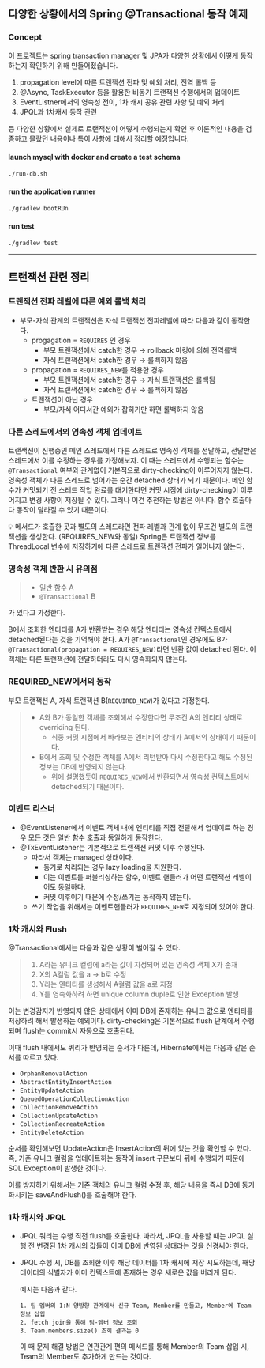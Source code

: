 ## 다양한 상황에서의 Spring @Transactional 동작 예제

### Concept
이 프로젝트는 spring transaction manager 및 JPA가 다양한 상황에서 어떻게 동작하는지 확인하기 위해 만들어졌습니다.
1. propagation level에 따른 트랜잭션 전파 및 예외 처리, 전역 롤백 등
2. @Async, TaskExecutor 등을 활용한 비동기 트랜잭션 수행에서의 업데이트
3. EventListner에서의 영속성 전이, 1차 캐시 공유 관련 사항 및 예외 처리
4. JPQL과 1차캐시 동작 관련

등 다양한 상황에서 실제로 트랜잭션이 어떻게 수행되는지 확인 후 이론적인 내용을 검증하고
몰랐던 내용이나 특이 사항에 대해서 정리할 예정입니다.

#### launch mysql with docker and create a test schema
```bash
./run-db.sh
```

#### run the application runner
```bash
./gradlew bootRUn
```

#### run test
```bash
./gradlew test
```

---

## 트랜잭션 관련 정리

### 트랜잭션 전파 레벨에 따른 예외 롤백 처리

- 부모-자식 관계의 트랜잭션은 자식 트랜잭션 전파레벨에 따라 다음과 같이 동작한다.
    - progagation = `REQUIRES` 인 경우
        - 부모 트랜잭션에서 catch한 경우 → rollback 마킹에 의해 전역롤백
        - 자식 트랜잭션에서 catch한 경우 → 롤백하지 않음
    - propagation = `REQUIRES_NEW`를 적용한 경우
        - 부모 트랜잭션에서 catch한 경우 → 자식 트랜잭션은 롤백됨
        - 자식 트랜잭션에서 catch한 경우 → 롤백하지 않음
    - 트랜잭션이 아닌 경우
        - 부모/자식 어디서간 예외가 잡히기만 하면 롤백하지 않음

### 다른 스레드에서의 영속성 객체 업데이트

트랜잭션이 진행중인 메인 스레드에서 다른 스레드로 영속성 객체를 전달하고, 전달받은 스레드에서 이를 수정하는 경우를 가정해보자. 이 때는 스레드에서 수행되는 함수는 `@Transactional` 여부와 관계없이 기본적으로 dirty-checking이 이루어지지 않는다. 영속성 객체가 다른 스레드로 넘어가는 순간 detached 상태가 되기 때문이다. 메인 함수가 커밋되기 전 스레드 작업 완료를 대기한다면 커밋 시점에 dirty-checking이 이루어지고 변경 사항이 저장될 수 있다. 그러나 이건 추천하는 방법은 아니다. 함수 호출마다 동작이 달라질 수 있기 때문이다.

<aside>
💡 메서드가 호출한 곳과 별도의 스레드라면 전파 레벨과 관계 없이 무조건 별도의 트랜잭션을 생성한다. (REQUIRES_NEW와 동일) Spring은 트랜잭션 정보를 ThreadLocal 변수에 저장하기에 다른 스레드로 트랜잭션 전파가 일어나지 않는다.

</aside>

### 영속성 객체 반환 시 유의점

> - 일반 함수 A
> - `@Transactional` B

가 있다고 가정한다.

B에서 조회한 엔티티를 A가 반환받는 경우 해당 엔티티는 영속성 컨텍스트에서 detached된다는 것을 기억해야 한다. A가 `@Transactional`인 경우에도 B가 `@Transactional(propagation = REQUIRES_NEW)`라면 반환 값이 detached 된다. 이 객체는 다른 트랜잭션에 전달하더라도 다시 영속화되지 않는다.

### REQUIRED_NEW에서의 동작

부모 트랜잭션 A, 자식 트랜잭션 B(`REQUIRED_NEW`)가 있다고 가정한다.

> - A와 B가 동일한 객체를 조회해서 수정한다면 무조건 A의 엔티티 상태로 overriding 된다.
>     - 최종 커밋 시점에서 바라보는 엔티티의 상태가 A에서의 상태이기 때문이다.
> - B에서 조회 및 수정한 객체를 A에서 리턴받아 다시 수정한다고 해도 수정된 정보는 DB에 반영되지 않는다.
>     - 위에 설명했듯이 `REQUIRES_NEW`에서 반환되면서 영속성 컨텍스트에서 detached되기 때문이다.

### 이벤트 리스너

- @EventListener에서 이벤트 객체 내에 엔티티를 직접 전달해서 업데이트 하는 경우 모든 것은 일반 함수 호출과 동일하게 동작한다.
- @TxEventListener는 기본적으로 트랜잭션 커밋 이후 수행된다.
    - 따라서 객체는 managed 상태이다.
      - 동기로 처리되는 경우 lazy loading을 지원한다.
      - 이는 이벤트를 퍼블리싱하는 함수, 이벤트 핸들러가 어떤 트랜잭션 레벨이어도 동일하다.
      - 커밋 이후이기 때문에 수정/쓰기는 동작하지 않는다.
    - 쓰기 작업을 위해서는 이벤트핸들러가 `REQUIRES_NEW`로 지정되어 있어야 한다.

### 1차 캐시와 Flush

@Transactional에서는 다음과 같은 상황이 벌어질 수 있다.

> 1. A라는 유니크 컬럼에 a라는 값이 지정되어 있는 영속성 객체 X가 존재
> 2. X의 A컬럼 값을 a → b로 수정
> 3. Y라는 엔티티를 생성해서 A컬럼 값을 a로 지정
> 4. Y를 영속화하려 하면 unique column duple로 인한 Exception 발생

이는 변경감지가 반영되지 않은 상태에서 이미 DB에 존재하는 유니크 값으로 엔티티를 저장하려 해서 발생하는 예외이다. dirty-checking은 기본적으로 flush 단계에서 수행되며 flush는 commit시 자동으로 호출된다.

이때 flush 내에서도 쿼리가 반영되는 순서가 다른데, Hibernate에서는 다음과 같은 순서를 따르고 있다.

- `OrphanRemovalAction`
- `AbstractEntityInsertAction`
- `EntityUpdateAction`
- `QueuedOperationCollectionAction`
- `CollectionRemoveAction`
- `CollectionUpdateAction`
- `CollectionRecreateAction`
- `EntityDeleteAction`

순서를 확인해보면 UpdateAction은 InsertAction의 뒤에 있는 것을 확인할 수 있다. 즉, 기존 유니크 컬럼을 업데이트하는 동작이 insert 구문보다 뒤에 수행되기 때문에 SQL Exception이 발생한 것이다.

이를 방지하기 위해서는 기존 객체의 유니크 컬럼 수정 후, 해당 내용을 즉시 DB에 동기화시키는 saveAndFlush()를 호출해야 한다.  

### 1차 캐시와 JPQL

- JPQL 쿼리는 수행 직전 flush를 호출한다. 따라서, JPQL을 사용할 때는 JPQL 실행 전 변경된 1차 캐시의 값들이 이미 DB에 반영된 상태라는 것을 신경써야 한다.
- JPQL 수행 시, DB를 조회한 이후 해당 데이터를 1차 캐시에 저장 시도하는데, 해당 데이터의 식별자가 이미 컨텍스트에 존재하는 경우 새로운 값을 버리게 된다.

  예시는 다음과 같다.

      1. 팀-멤버의 1:N 양방향 관계에서 신규 Team, Member를 만들고, Member에 Team 정보 삽입
      2. fetch join을 통해 팀-멤버 정보 조회
      3. Team.members.size() 조회 결과는 0

  이 때 문제 해결 방법은 연관관계 편의 메서드를 통해 Member의 Team 삽입 시, Team의 Member도 추가하게 만드는 것이다.
